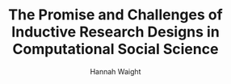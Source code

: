 ---
title: The Promise and Challenges of Inductive Research Designs in Computational Social Science
description_seo:
duration: 51:26
keywords: 
programming_lang: 
venue:
location: Taiwan
author: Hannah Waight
author_title: Professor
is_bootcamp: false
date_published: 2022-07-19
has_order: 
preview: https://i.ytimg.com/vi/P-coTn6F2Q4/hqdefault.jpg
video_url: https://www.youtube.com/watch?v=P-coTn6F2Q4
embed_url: https://www.youtube.com/embed/P-coTn6F2Q4
materials:
exercises:
code:
---